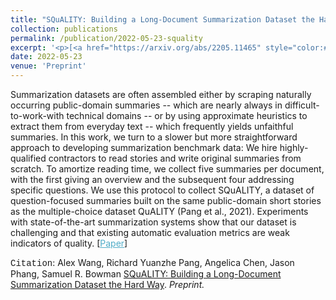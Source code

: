 ```yaml
---
title: "SQuALITY: Building a Long-Document Summarization Dataset the Hard Way"
collection: publications
permalink: /publication/2022-05-23-squality
excerpt: '<p>[<a href="https://arxiv.org/abs/2205.11465" style="color:#51ADC8;">Paper</a>] - <a href="/publication/2022-05-23-squality" style="color:#51ADC8;">Abstract</a><br /><span style="font-family:Courier New">Citation</span>: Alex Wang, Richard Yuanzhe Pang, Angelica Chen, Jason Phang, Samuel R. Bowman <u>SQuALITY: Building a Long-Document Summarization Dataset the Hard Way</u>. <i>Preprint.</i></p>'
date: 2022-05-23
venue: 'Preprint'
---
```


Summarization datasets are often assembled either by scraping naturally occurring public-domain summaries -- which are nearly always in difficult-to-work-with technical domains -- or by using approximate heuristics to extract them from everyday text -- which frequently yields unfaithful summaries. In this work, we turn to a slower but more straightforward approach to developing summarization benchmark data: We hire highly-qualified contractors to read stories and write original summaries from scratch. To amortize reading time, we collect five summaries per document, with the first giving an overview and the subsequent four addressing specific questions. We use this protocol to collect SQuALITY, a dataset of question-focused summaries built on the same public-domain short stories as the multiple-choice dataset QuALITY (Pang et al., 2021). Experiments with state-of-the-art summarization systems show that our dataset is challenging and that existing automatic evaluation metrics are weak indicators of quality. 
[<a href="https://arxiv.org/abs/2205.11465" style="color:#51ADC8;">Paper</a>]

<span style="font-family:Courier New">Citation</span>: Alex Wang, Richard Yuanzhe Pang, Angelica Chen, Jason Phang, Samuel R. Bowman <u>SQuALITY: Building a Long-Document Summarization Dataset the Hard Way</u>. <i>Preprint.</i> 
